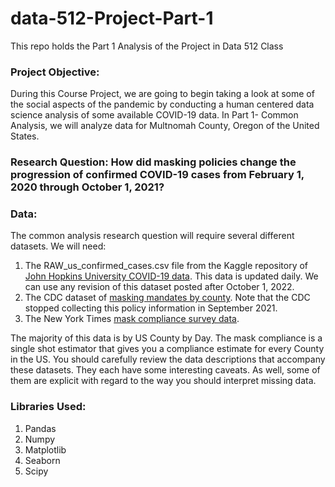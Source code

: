 # data-512-Project-Part-1
This repo holds the Part 1 Analysis of the Project in Data 512 Class

### Project Objective: 
During this Course Project, we are going to begin taking a look at some of the social aspects of the pandemic by conducting a human centered data science analysis of some available COVID-19 data. In Part 1- Common Analysis, we will analyze data for Multnomah County, Oregon of the United States.

### Research Question: How did masking policies change the progression of confirmed COVID-19 cases from February 1, 2020 through October 1, 2021?

### Data:

The common analysis research question will require several different datasets. We will need:
1. The RAW_us_confirmed_cases.csv file from the Kaggle repository of [John Hopkins University COVID-19 data](https://www.kaggle.com/datasets/antgoldbloom/covid19-data-from-john-hopkins-university). This data is updated daily. We can use any revision of this dataset posted after October 1, 2022.
2. The CDC dataset of [masking mandates by county](https://data.cdc.gov/Policy-Surveillance/U-S-State-and-Territorial-Public-Mask-Mandates-Fro/62d6-pm5i). Note that the CDC stopped collecting this policy information in September 2021.
3. The New York Times [mask compliance survey data](https://github.com/nytimes/covid-19-data/tree/master/mask-use).

The majority of this data is by US County by Day. The mask compliance is a single shot estimator that gives you a compliance estimate for every County in the US. You should carefully review the data descriptions that accompany these datasets. They each have some interesting caveats. As well, some of them are explicit with regard to the way you should interpret missing data.


### Libraries Used:

1. Pandas
2. Numpy
3. Matplotlib
4. Seaborn
5. Scipy
